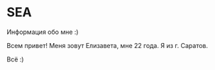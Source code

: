 # SEA
Информация обо мне :)

Всем привет! Меня зовут Елизавета, мне 22 года. Я из г. Саратов.

Всё :)
